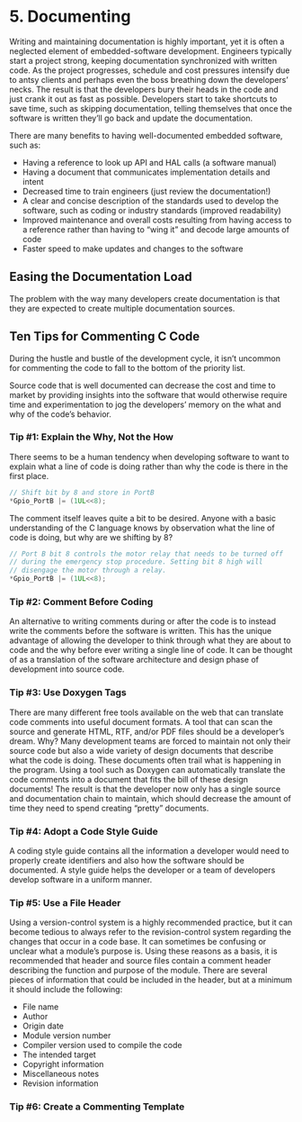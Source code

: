 # 5. Documenting

Writing and maintaining documentation is highly important, yet it is often a neglected
element of embedded-software development. Engineers typically start a project strong,
keeping documentation synchronized with written code. As the project progresses,
schedule and cost pressures intensify due to antsy clients and perhaps even the boss
breathing down the developers’ necks. The result is that the developers bury their heads
in the code and just crank it out as fast as possible. Developers start to take shortcuts to
save time, such as skipping documentation, telling themselves that once the software is
written they’ll go back and update the documentation.

There are many benefits to having well-documented embedded software, such as:

- Having a reference to look up API and HAL calls (a software manual)
- Having a document that communicates implementation details and intent
- Decreased time to train engineers (just review the documentation!)
- A clear and concise description of the standards used to develop the
software, such as coding or industry standards (improved readability)
- Improved maintenance and overall costs resulting from having
access to a reference rather than having to “wing it” and decode large
amounts of code
- Faster speed to make updates and changes to the software

## Easing the Documentation Load

The problem with the way many developers create documentation is that they are
expected to create multiple documentation sources.

## Ten Tips for Commenting C Code

During the hustle and bustle of the development cycle, it isn’t uncommon for
commenting the code to fall to the bottom of the priority list.

Source code that is well documented can decrease the cost and
time to market by providing insights into the software that would otherwise require
time and experimentation to jog the developers’ memory on the what and why of the
code’s behavior.

### Tip #1: Explain the Why, Not the How

There seems to be a human tendency when developing software to want to explain
what a line of code is doing rather than why the code is there in the first place.

```C
// Shift bit by 8 and store in PortB
*Gpio_PortB |= (1UL<<8);
```

The comment itself leaves quite a bit to be desired. Anyone with a basic
understanding of the C language knows by observation what the line of code is doing,
but why are we shifting by 8?

```C
// Port B bit 8 controls the motor relay that needs to be turned off
// during the emergency stop procedure. Setting bit 8 high will
// disengage the motor through a relay.
*Gpio_PortB |= (1UL<<8);
```

### Tip #2: Comment Before Coding

An alternative to writing comments during or after the code is to instead write the
comments before the software is written. This has the unique advantage of allowing the
developer to think through what they are about to code and the why before ever writing
a single line of code. It can be thought of as a translation of the software architecture and
design phase of development into source code.

### Tip #3: Use Doxygen Tags

There are many different free tools available on the web that can translate code
comments into useful document formats. A tool that can scan the source and generate
HTML, RTF, and/or PDF files should be a developer’s dream. Why? Many development
teams are forced to maintain not only their source code but also a wide variety of design
documents that describe what the code is doing. These documents often trail what is
happening in the program. Using a tool such as Doxygen can automatically translate the
code comments into a document that fits the bill of these design documents! The result
is that the developer now only has a single source and documentation chain to maintain,
which should decrease the amount of time they need to spend creating “pretty”
documents.

### Tip #4: Adopt a Code Style Guide

A coding style guide contains all the information a developer would need to properly
create identifiers and also how the software should be documented. A style guide helps
the developer or a team of developers develop software in a uniform manner.

### Tip #5: Use a File Header

Using a version-control system is a highly recommended practice, but it can become
tedious to always refer to the revision-control system regarding the changes that occur
in a code base. It can sometimes be confusing or unclear what a module’s purpose is.
Using these reasons as a basis, it is recommended that header and source files contain a
comment header describing the function and purpose of the module. There are several
pieces of information that could be included in the header, but at a minimum it should
include the following:

- File name
- Author
- Origin date
- Module version number
- Compiler version used to compile the code
- The intended target
- Copyright information
- Miscellaneous notes
- Revision information

### Tip #6: Create a Commenting Template
